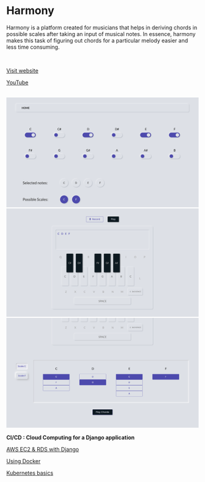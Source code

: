 # Harmony

Harmony is a platform created for musicians that helps in deriving chords in possible scales after taking an input of musical notes. In essence, harmony makes this task of figuring out chords for a particular melody easier and less time consuming.

<br/>

<a href="http://ec2-34-210-25-39.us-west-2.compute.amazonaws.com/">Visit website</a>

<a href="https://youtu.be/PzxeoUs9KFI">YouTube</a>

<br/>

<img src="./assets/back1.png" alt="Background 1"/>

<img src="./assets/back2.png" alt="Background 2"/>

<img src="./assets/back3.png" alt="Background 3"/>

<br/>

<b>CI/CD : Cloud Computing for a Django application</b>
<br/>

<a href="https://docs.google.com/document/d/1Cqu7nMxuE_RuETShx_KW_GsbH01QEw-pzaD16H3HOXM/edit?usp=sharing" target="_blank">AWS EC2 & RDS with Django</a>

<a href="https://docs.google.com/document/d/1R7NKhb35kUQYki2Lt3hKeZJOk2iokyuaMeQc40DxjX4/edit?usp=sharing" target="_blank">Using Docker</a>

<a href="https://docs.google.com/document/d/15ZSB8sSqcq_91WpJl4gglsqBBtE8FfXydGRmU7tJIIU/edit?usp=sharing" target="_blank">Kubernetes basics</a>
